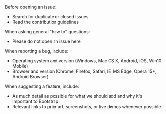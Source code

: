 Before opening an issue:

- Search for duplicate or closed issues
- Read the contribution guidelines

When asking general "how to" questions:

- Please do not open an issue here

When reporting a bug, include:

- Operating system and version (Windows, Mac OS X, Android, iOS, Win10 Mobile)
- Browser and version (Chrome, Firefox, Safari, IE, MS Edge, Opera 15+, Android Browser)

When suggesting a feature, include:

- As much detail as possible for what we should add and why it's important to Bootstrap
- Relevant links to prior art, screenshots, or live demos whenever possible
